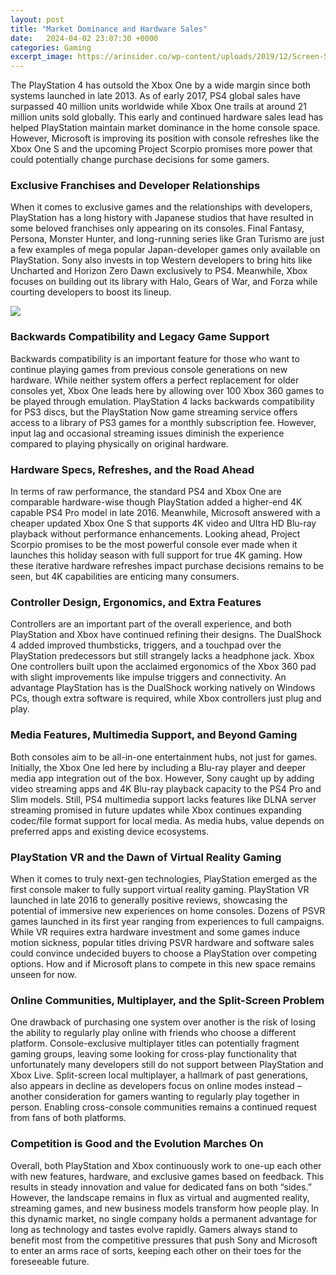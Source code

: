 ```yaml
---
layout: post
title: "Market Dominance and Hardware Sales"
date:   2024-04-02 23:07:30 +0000
categories: Gaming
excerpt_image: https://arinsider.co/wp-content/uploads/2019/12/Screen-Shot-2019-12-03-at-8.58.54-PM.png
---
```


The PlayStation 4 has outsold the Xbox One by a wide margin since both systems launched in late 2013. As of early 2017, PS4 global sales have surpassed 40 million units worldwide while Xbox One trails at around 21 million units sold globally. This early and continued hardware sales lead has helped PlayStation maintain market dominance in the home console space. However, Microsoft is improving its position with console refreshes like the Xbox One S and the upcoming Project Scorpio promises more power that could potentially change purchase decisions for some gamers.
### Exclusive Franchises and Developer Relationships
When it comes to exclusive games and the relationships with developers, PlayStation has a long history with Japanese studios that have resulted in some beloved franchises only appearing on its consoles. Final Fantasy, Persona, Monster Hunter, and long-running series like Gran Turismo are just a few examples of mega popular Japan-developer games only available on PlayStation. Sony also invests in top Western developers to bring hits like Uncharted and Horizon Zero Dawn exclusively to PS4. Meanwhile, Xbox focuses on building out its library with Halo, Gears of War, and Forza while courting developers to boost its lineup.

![](https://arinsider.co/wp-content/uploads/2019/12/Screen-Shot-2019-12-03-at-8.58.54-PM.png)
### Backwards Compatibility and Legacy Game Support 
Backwards compatibility is an important feature for those who want to continue playing games from previous console generations on new hardware. While neither system offers a perfect replacement for older consoles yet, Xbox One leads here by allowing over 100 Xbox 360 games to be played through emulation. PlayStation 4 lacks backwards compatibility for PS3 discs, but the PlayStation Now game streaming service offers access to a library of PS3 games for a monthly subscription fee. However, input lag and occasional streaming issues diminish the experience compared to playing physically on original hardware. 
### Hardware Specs, Refreshes, and the Road Ahead
In terms of raw performance, the standard PS4 and Xbox One are comparable hardware-wise though PlayStation added a higher-end 4K capable PS4 Pro model in late 2016. Meanwhile, Microsoft answered with a cheaper updated Xbox One S that supports 4K video and Ultra HD Blu-ray playback without performance enhancements. Looking ahead, Project Scorpio promises to be the most powerful console ever made when it launches this holiday season with full support for true 4K gaming. How these iterative hardware refreshes impact purchase decisions remains to be seen, but 4K capabilities are enticing many consumers.
### Controller Design, Ergonomics, and Extra Features  
Controllers are an important part of the overall experience, and both PlayStation and Xbox have continued refining their designs. The DualShock 4 added improved thumbsticks, triggers, and a touchpad over the PlayStation predecessors but still strangely lacks a headphone jack. Xbox One controllers built upon the acclaimed ergonomics of the Xbox 360 pad with slight improvements like impulse triggers and connectivity. An advantage PlayStation has is the DualShock working natively on Windows PCs, though extra software is required, while Xbox controllers just plug and play. 
### Media Features, Multimedia Support, and Beyond Gaming
Both consoles aim to be all-in-one entertainment hubs, not just for games. Initially, the Xbox One led here by including a Blu-ray player and deeper media app integration out of the box. However, Sony caught up by adding video streaming apps and 4K Blu-ray playback capacity to the PS4 Pro and Slim models. Still, PS4 multimedia support lacks features like DLNA server streaming promised in future updates while Xbox continues expanding codec/file format support for local media. As media hubs, value depends on preferred apps and existing device ecosystems.
### PlayStation VR and the Dawn of Virtual Reality Gaming
When it comes to truly next-gen technologies, PlayStation emerged as the first console maker to fully support virtual reality gaming. PlayStation VR launched in late 2016 to generally positive reviews, showcasing the potential of immersive new experiences on home consoles. Dozens of PSVR games launched in its first year ranging from experiences to full campaigns. While VR requires extra hardware investment and some games induce motion sickness, popular titles driving PSVR hardware and software sales could convince undecided buyers to choose a PlayStation over competing options. How and if Microsoft plans to compete in this new space remains unseen for now.  
### Online Communities, Multiplayer, and the Split-Screen Problem 
One drawback of purchasing one system over another is the risk of losing the ability to regularly play online with friends who choose a different platform. Console-exclusive multiplayer titles can potentially fragment gaming groups, leaving some looking for cross-play functionality that unfortunately many developers still do not support between PlayStation and Xbox Live. Split-screen local multiplayer, a hallmark of past generations, also appears in decline as developers focus on online modes instead – another consideration for gamers wanting to regularly play together in person. Enabling cross-console communities remains a continued request from fans of both platforms.
### Competition is Good and the Evolution Marches On
Overall, both PlayStation and Xbox continuously work to one-up each other with new features, hardware, and exclusive games based on feedback. This results in steady innovation and value for dedicated fans on both “sides.” However, the landscape remains in flux as virtual and augmented reality, streaming games, and new business models transform how people play. In this dynamic market, no single company holds a permanent advantage for long as technology and tastes evolve rapidly. Gamers always stand to benefit most from the competitive pressures that push Sony and Microsoft to enter an arms race of sorts, keeping each other on their toes for the foreseeable future.